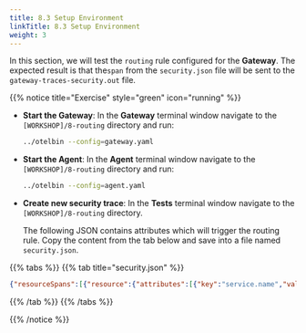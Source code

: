 ```yaml
---
title: 8.3 Setup Environment
linkTitle: 8.3 Setup Environment
weight: 3
---
```


In this section, we will test the `routing` rule configured for the **Gateway**. The expected result is that the`span` from the `security.json` file will be sent to the `gateway-traces-security.out` file.

{{% notice title="Exercise" style="green" icon="running" %}}

- **Start the Gateway**: In the **Gateway** terminal window navigate to the `[WORKSHOP]/8-routing` directory and run:

  ```sh
  ../otelbin --config=gateway.yaml
  ```

- **Start the Agent**: In the **Agent** terminal window navigate to the `[WORKSHOP]/8-routing` directory and run:

  ```sh
  ../otelbin --config=agent.yaml
  ```

- **Create new security trace**: In the **Tests** terminal window navigate to the `[WORKSHOP]/8-routing` directory.
  
  The following JSON contains attributes which will trigger the routing rule. Copy the content from the tab below and save into a file named `security.json`.

{{% tabs %}}
{{% tab title="security.json" %}}

```json
{"resourceSpans":[{"resource":{"attributes":[{"key":"service.name","value":{"stringValue":"password_check"}},{"key":"deployment.environment","value":{"stringValue":"security_applications"}}]},"scopeSpans":[{"scope":{"name":"my.library","version":"1.0.0","attributes":[{"key":"my.scope.attribute","value":{"stringValue":"some scope attribute"}}]},"spans":[{"traceId":"5B8EFFF798038103D269B633813FC60C","spanId":"EEE19B7EC3C1B174","parentSpanId":"EEE19B7EC3C1B173","name":"I'm a server span","startTimeUnixNano":"1544712660000000000","endTimeUnixNano":"1544712661000000000","kind":2,"attributes":[{"keytest":"my.span.attr","value":{"stringValue":"some value"}}]}]}]}]}
```

{{% /tab %}}
{{% /tabs %}}

{{% /notice %}}
